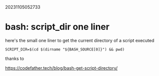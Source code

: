 20231105052733

# bash: script_dir one liner

here's the small one liner to get the current directory of a script executed

```
SCRIPT_DIR=$(cd $(dirname "${BASH_SOURCE[0]}") && pwd)
```

thanks to

<https://codefather.tech/blog/bash-get-script-directory/>
